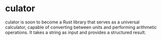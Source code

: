 # culator

culator is soon to become a Rust library that serves as a universal calculator, capable of converting between units and performing arithmetic operations. It takes a string as input and provides a structured result. 
